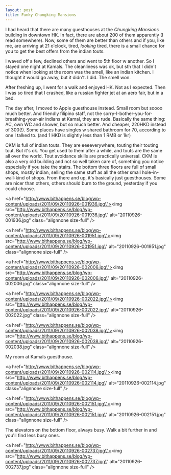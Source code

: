 ```yaml
---
layout: post
title: Funky Chungking Mansions
---
```


I had heard that there are many guesthouses at the *Chungking Mansions* building in downtown HK. In fact, there are about 200 of them apparently (I read somewhere). Now, some of them are better than others and if you, like me, are arriving at 21 o\'clock, tired, *looking* tired, there is a small chance for you to get the best offers from the indian touts.

I waved off a few, declined others and went to 5th floor w another. So I stayed one night at Kamals. The cleanliness was ok, but sth that I didn\'t notice when looking at the room was the smell, like an indian kitchen. I thought it would go away, but it didn\'t. I did. The smell won.

After freshing up, I went for a walk and enjoyed HK. Not as I expected. Then I was so tired that I crashed, like a russian fighter jet at an aero fair, but in a bed.

The day after, I moved to Apple guesthouse instead. Small room but soooo much better. And friendly filipino staff, not the sorry-I-bother-you-for-breathing-your-air indians at Kamal, they are rude. Basically the same thing: AC, own WC and shower, but so much better. And cheaper, 220HKD instead of 300(!). Some places have singles w shared bathroom for 70, according to one I talked to. (and 1 HKD is slightly less than 1 RMB or 1kr)
<!--more-->
CKM is full of indian touts. They are eeeeverywhere, touting their touting tout. But it\'s ok. You get used to them after a while, and touts are the same all over the world. Tout avoidance skills are practically universal. CKM is also a very old building and not so well taken care of, something you notice especially if you take the stairs. The bottom three floors are full of small shops, mostly indian, selling the same stuff as all the other small hole-in-wall-kind of shops. From there and up, it\'s basically just guesthouses. Some are nicer than others, others should burn to the ground, yesterday if you could choose.





<a href=\"http://www.bithappens.se/blog/wp-content/uploads/2011/09/20110926-001936.jpg\"><img src=\"http://www.bithappens.se/blog/wp-content/uploads/2011/09/20110926-001936.jpg\" alt=\"20110926-001936.jpg\" class=\"alignnone size-full\" /></a>

<a href=\"http://www.bithappens.se/blog/wp-content/uploads/2011/09/20110926-001951.jpg\"><img src=\"http://www.bithappens.se/blog/wp-content/uploads/2011/09/20110926-001951.jpg\" alt=\"20110926-001951.jpg\" class=\"alignnone size-full\" /></a>

<a href=\"http://www.bithappens.se/blog/wp-content/uploads/2011/09/20110926-002006.jpg\"><img src=\"http://www.bithappens.se/blog/wp-content/uploads/2011/09/20110926-002006.jpg\" alt=\"20110926-002006.jpg\" class=\"alignnone size-full\" /></a>

<a href=\"http://www.bithappens.se/blog/wp-content/uploads/2011/09/20110926-002022.jpg\"><img src=\"http://www.bithappens.se/blog/wp-content/uploads/2011/09/20110926-002022.jpg\" alt=\"20110926-002022.jpg\" class=\"alignnone size-full\" /></a>

<a href=\"http://www.bithappens.se/blog/wp-content/uploads/2011/09/20110926-002038.jpg\"><img src=\"http://www.bithappens.se/blog/wp-content/uploads/2011/09/20110926-002038.jpg\" alt=\"20110926-002038.jpg\" class=\"alignnone size-full\" /></a>

My room at Kamals guesthouse.

<a href=\"http://www.bithappens.se/blog/wp-content/uploads/2011/09/20110926-002114.jpg\"><img src=\"http://www.bithappens.se/blog/wp-content/uploads/2011/09/20110926-002114.jpg\" alt=\"20110926-002114.jpg\" class=\"alignnone size-full\" /></a>

<a href=\"http://www.bithappens.se/blog/wp-content/uploads/2011/09/20110926-002151.jpg\"><img src=\"http://www.bithappens.se/blog/wp-content/uploads/2011/09/20110926-002151.jpg\" alt=\"20110926-002151.jpg\" class=\"alignnone size-full\" /></a>


The elevators on the bottom floor, always busy. Walk a bit further in and you\'ll find less busy ones. 


<a href=\"http://www.bithappens.se/blog/wp-content/uploads/2011/09/20110926-002737.jpg\"><img src=\"http://www.bithappens.se/blog/wp-content/uploads/2011/09/20110926-002737.jpg\" alt=\"20110926-002737.jpg\" class=\"alignnone size-full\" /></a>